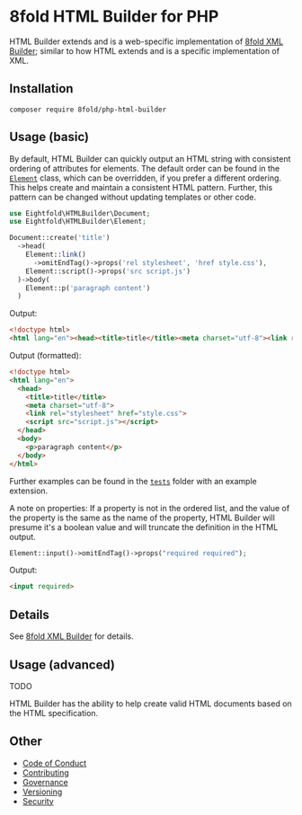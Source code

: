 # 8fold HTML Builder for PHP

HTML Builder extends and is a web-specific implementation of
[8fold XML Builder](https://github.com/8fold/php-xml-builder); similar to how
HTML extends and is a specific implementation of XML.

## Installation

`composer require 8fold/php-html-builder`

## Usage (basic)

By default, HTML Builder can quickly output an HTML string with consistent
ordering of attributes for elements. The default order can be found in the
[`Element`](https://github.com/8fold/php-html-builder/blob/main/src/Element.php)
class, which can be overridden, if you prefer a different ordering. This helps
create and maintain a consistent HTML pattern. Further, this pattern can be
changed without updating templates or other code.

```php
use Eightfold\HTMLBuilder\Document;
use Eightfold\HTMLBuilder\Element;

Document::create('title')
  ->head(
    Element::link()
      ->omitEndTag()->props('rel stylesheet', 'href style.css'),
    Element::script()->props('src script.js')
  )->body(
    Element::p('paragraph content')
  )
```

Output:

```html
<!doctype html>
<html lang="en"><head><title>title</title><meta charset="utf-8"><link rel="stylesheet" href="style.css"><script src="script.js"></script></head><body><p>paragraph content</p></body></html>
```

Output (formatted):

```html
<!doctype html>
<html lang="en">
  <head>
    <title>title</title>
    <meta charset="utf-8">
    <link rel="stylesheet" href="style.css">
    <script src="script.js"></script>
  </head>
  <body>
    <p>paragraph content</p>
  </body>
</html>
```

Further examples can be found in the
[`tests`](https://github.com/8fold/php-html-builder/tree/main/tests) folder with
an example extension.

A note on properties: If a property is not in the ordered list, and the value of
the property is the same as the name of the property, HTML Builder will presume
it's a boolean value and will truncate the definition in the HTML output.

```php
Element::input()->omitEndTag()->props("required required");
```

Output:

```html
<input required>
```

## Details

See [8fold XML Builder](https://github.com/8fold/php-xml-builder#readme) for
details.

## Usage (advanced)

TODO

HTML Builder has the ability to help create valid HTML documents based on the
HTML specification.

## Other

- [Code of Conduct](https://github.com/8fold/php-html-builder/blob/master/.github/CODE_OF_CONDUCT.md)
- [Contributing](https://github.com/8fold/php-html-builder/blob/master/.github/CONTRIBUTING.md)
- [Governance](https://github.com/8fold/php-html-builder/blob/master/.github/GOVERNANCE.md)
- [Versioning](https://github.com/8fold/php-html-builder/blob/master/.github/VERSIONING.md)
- [Security](https://github.com/8fold/php-html-builder/blob/master/.github/SECURITY.md)
